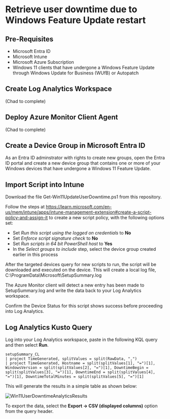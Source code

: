 # Retrieve user downtime due to Windows Feature Update restart

## Pre-Requisites

- Microsoft Entra ID
- Microsoft Intune
- Microsoft Azure Subscription 
- Windows 11 clients that have undergone a Windows Feature Update through Windows Update for Business (WUfB) or Autopatch

## Create Log Analytics Workspace
(Chad to complete)

## Deploy Azure Monitor Client Agent
(Chad to complete)

## Create a Device Group in Microsoft Entra ID

As an Entra ID adminstrator with rights to create new groups, open the Entra ID portal and create a new device group that contains one or more of your Windows devices that have undergone a Windows 11 Feature Update.  

## Import Script into Intune

Download the file Get-Win11UpdateUserDowntime.ps1 from this repository.

Follow the steps at https://learn.microsoft.com/en-us/mem/intune/apps/intune-management-extension#create-a-script-policy-and-assign-it to create a new script policy, with the following options set:

- Set *Run this script using the logged on credentials* to **No**
- Set *Enforce script signature check* to **No**
- Set *Run scripts in 64 bit PowerShell host* to **Yes**
- In the *Select groups to include* step, select the device group created earlier in this process

After the targeted devices query for new scripts to run, the script will be downloaded and executed on the device. This will create a local log file, C:\ProgramData\Microsoft\SetupSummary.log

The Azure Monitor client will detect a new entry has been made to SetupSummary.log and write the data back to your Log Analytics workspace.

Confirm the Device Status for this script shows success before proceeding into Log Analytics.

## Log Analytics Kusto Query

Log into your Log Analytics workspace, paste in the following KQL query and then select **Run**.

```
setupSummary_CL
| project TimeGenerated, splitValues = split(RawData, ",")
| project TimeGenerated, Hostname = split(splitValues[1], "=")[1], WindowsVersion = split(splitValues[2], "=")[1], DowntimeBegin = split(splitValues[3], "=")[1], DowntimeEnd = split(splitValues[4], "=")[1], DowntimeTotalMinutes = split(splitValues[5], "=")[1]
```

This will generate the results in a simple table as shown below:

![Win11UserDowntimeAnalyticsResults](https://github.com/MSFTeric/featureupdate-user-downtime-reporting/assets/44607393/f91498ae-dd10-43b6-ab56-6f4d46a9d122)

To export the data, select the **Export -> CSV (displayed columns)** option from the query header.
